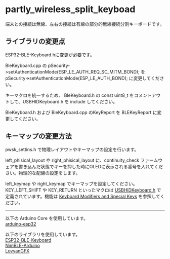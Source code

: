 # partly_wireless_split_keyboad
端末との接続は無線、左右の接続は有線の部分的無線接続分割キーボードです。

## ライブラリの変更点
ESP32-BLE-Keyboard.hに変更が必要です。

BleKeyboard.cpp の pSecurity->setAuthenticationMode(ESP_LE_AUTH_REQ_SC_MITM_BOND); を pSecurity->setAuthenticationMode(ESP_LE_AUTH_BOND); に変更してください。

キーマクロを統一するため、
BleKeyboard.h の const uint8_t をコメントアウトして、USBHIDKeyboard.h を include してください。

BleKeyboard.h および BleKeyboard.cpp のKeyReport を BLEKeyReport に変更してください。

## キーマップの変更方法
pwsk_settins.h で物理レイアウトやキーマップの設定を行います。

left_phisical_layout や right_phisical_layout に、continuity_check ファームウェアを書き込んだ状態でキーを押した時にOLEDに表示される番号を入れてください。物理的な配線の設定をします。

left_keymap や right_keymap でキーマップを設定してください。<br>
KEY_LEFT_SHIFT や KEY_RETURN といったマクロは [USBHIDKeyboard.h](https://github.com/espressif/arduino-esp32/blob/master/libraries/USB/src/USBHIDKeyboard.h) で定義されています。機能は [Keyboard Modifiers and Special Keys](https://www.arduino.cc/reference/en/language/functions/usb/keyboard/keyboardmodifiers/) を参照してください。

---
以下の Arduino Core を使用しています。<br>
[arduino-esp32](https://github.com/espressif/arduino-esp32)

以下のライブラリを使用しています。<br>
[ESP32-BLE-Keyboard](https://github.com/T-vK/ESP32-BLE-Keyboard) <br>
[NimBLE-Arduino](https://github.com/h2zero/NimBLE-Arduino)<br>
[LovyanGFX](https://github.com/lovyan03/LovyanGFX)